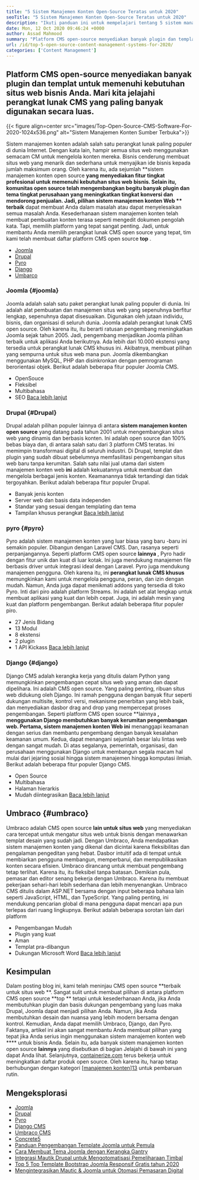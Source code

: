 ```yaml
---
title: "5 Sistem Manajemen Konten Open-Source Teratas untuk 2020" 
seoTitle: "5 Sistem Manajemen Konten Open-Source Teratas untuk 2020" 
description: "Ikuti panduan ini untuk mempelajari tentang 5 sistem manajemen konten open-source teratas yang digunakan untuk mengelola konten web dengan kontrol dan transparansi penuh." 
date: Mon, 12 Oct 2020 09:46:24 +0000
author: Assad Mahmood
summary: "Platform CMS open-source menyediakan banyak plugin dan templat untuk memenuhi kebutuhan situs web bisnis Anda. Mari kita jelajahi perangkat lunak CMS yang paling banyak digunakan secara luas." 
url: /id/top-5-open-source-content-management-systems-for-2020/
categories: ['Content Management']
---
```


## Platform CMS open-source menyediakan banyak plugin dan templat untuk memenuhi kebutuhan situs web bisnis Anda. Mari kita jelajahi perangkat lunak CMS yang paling banyak digunakan secara luas.

{{< figure align=center src="images/Top-Open-Source-CMS-Software-For-2020-1024x536.png" alt="Sistem Manajemen Konten Sumber Terbuka">}}

Sistem manajemen konten adalah salah satu perangkat lunak paling populer di dunia Internet. Dengan kata lain, hampir semua situs web menggunakan semacam CM untuk mengelola konten mereka. Bisnis cenderung membuat situs web yang menarik dan sederhana untuk menyajikan ide bisnis kepada jumlah maksimum orang. Oleh karena itu, ada sejumlah **sistem manajemen konten open source  **yang menyediakan fitur tingkat profesional untuk memenuhi kebutuhan situs web bisnis. Selain itu, komunitas open source telah mengembangkan begitu banyak plugin dan tema tingkat perusahaan yang meningkatkan tingkat konversi dan mendorong penjualan. Jadi, pilihan sistem manajemen konten Web **  terbaik**  dapat membuat Anda dalam masalah atau dapat menyelesaikan semua masalah Anda.
Kesederhanaan sistem manajemen konten telah membuat pembuatan konten terasa seperti mengedit dokumen pengolah kata. Tapi, memilih platform yang tepat sangat penting. Jadi, untuk membantu Anda memilih perangkat lunak CMS open source yang tepat, tim kami telah membuat daftar platform CMS open source **top** .
  * [Joomla][1]
  * [Drupal][2]
  * [Pyro][3]
  * [Django][4]
  * [Umbarco][5]

### Joomla   {#joomla}
Joomla adalah salah satu paket perangkat lunak paling populer di dunia. Ini adalah alat pembuatan dan manajemen situs web yang sepenuhnya berfitur lengkap, sepenuhnya dapat disesuaikan. Digunakan oleh jutaan individu, bisnis, dan organisasi di seluruh dunia.
Joomla adalah perangkat lunak CMS open source. Oleh karena itu, itu berarti ratusan pengembang meningkatkan Joomla sejak tahun 2005. Jadi, pengembang menjadikan Joomla pilihan terbaik untuk aplikasi Anda berikutnya. Ada lebih dari 10.000 ekstensi yang tersedia untuk perangkat lunak CMS khusus ini. Akibatnya, membuat pilihan yang sempurna untuk situs web mana pun. Joomla dikembangkan menggunakan MySQL, PHP dan disinkronkan dengan pemrograman berorientasi objek.
Berikut adalah beberapa fitur populer Joomla CMS.
  * OpenSouce
  * Fleksibel
  * Multibahasa
  * SEO
    [Baca lebih lanjut][6]

### **Drupal** {#Drupal}
Drupal adalah pilihan populer lainnya di antara **sistem manajemen konten open source**  yang datang pada tahun 2001 untuk mengembangkan situs web yang dinamis dan berbasis konten. Ini adalah open source dan 100% bebas biaya dan, di antara salah satu dari 3 platform CMS teratas. Ini memimpin transformasi digital di seluruh industri.
Di Drupal, templat dan plugin yang sudah dibuat sebelumnya memfasilitasi pengembangan situs web baru tanpa kerumitan. Salah satu nilai jual utama dari sistem manajemen konten web **ini**  adalah kekuatannya untuk membuat dan mengelola berbagai jenis konten. Keamanannya tidak tertandingi dan tidak tergoyahkan.
Berikut adalah beberapa fitur populer Drupal.
  * Banyak jenis konten
  * Server web dan basis data independen
  * Standar yang sesuai dengan templating dan tema
  * Tampilan khusus perangkat
    [Baca lebih lanjut][7]

### **pyro** {#pyro}
Pyro adalah sistem manajemen konten yang luar biasa yang baru -baru ini semakin populer. Dibangun dengan Laravel CMS. Dan, rasanya seperti perpanjangannya. Seperti platform CMS open source **lainnya** , Pyro hadir dengan fitur unik dan kuat di luar kotak. Ini juga mendukung manajemen file berbasis driver untuk integrasi ideal dengan Laravel.
Pyro juga mendukung manajemen pengguna. Oleh karena itu, ini **perangkat lunak CMS khusus**  memungkinkan kami untuk mengelola pengguna, peran, dan izin dengan mudah. Namun, Anda juga dapat menikmati addons yang tersedia di toko Pyro.
Inti dari piro adalah platform Streams. Ini adalah set alat lengkap untuk membuat aplikasi yang kuat dan lebih cepat. Juga, ini adalah mesin yang kuat dan platform pengembangan.
Berikut adalah beberapa fitur populer piro.
  * 27 Jenis Bidang
  * 13 Modul
  * 8 ekstensi
  * 2 plugin
  * 1 API Kickass
    [Baca lebih lanjut][8]

### **Django** {#django}
Django CMS adalah kerangka kerja yang ditulis dalam Python yang memungkinkan pengembangan cepat situs web yang aman dan dapat dipelihara. Ini adalah CMS open source. Yang paling penting, ribuan situs web didukung oleh Django. Ini ramah pengguna dengan banyak fitur seperti dukungan multisite, kontrol versi, mekanisme penerbitan yang lebih baik, dan menyediakan dasbor drag and drop yang mempercepat proses pengembangan.
Seperti platform CMS open source **lainnya **, menggunakan Django membutuhkan banyak kerumitan pengembangan web. Pertama, sistem manajemen konten Web ini**  menanggapi keamanan dengan serius dan membantu pengembang dengan banyak kesalahan keamanan umum. Kedua, dapat menangani sejumlah besar lalu lintas web dengan sangat mudah. Di atas segalanya, pemerintah, organisasi, dan perusahaan menggunakan Django untuk membangun segala macam hal mulai dari jejaring sosial hingga sistem manajemen hingga komputasi ilmiah.
Berikut adalah beberapa fitur populer Django CMS.
  * Open Source
  * Multibahasa
  * Halaman hierarkis
  * Mudah diintegrasikan
    [Baca lebih lanjut][9]

## **Umbraco** {#umbraco}
Umbraco adalah CMS open source **lain untuk situs web**  yang menyediakan cara tercepat untuk mengatur situs web untuk bisnis dengan menawarkan templat desain yang sudah jadi. Dengan Umbraco, Anda mendapatkan sistem manajemen konten yang dikenal dan dicintai karena fleksibilitas dan pengalaman pengeditan yang hebat. Dasbor intuitif ada di tempat untuk membiarkan pengguna membangun, memperbarui, dan mempublikasikan konten secara efisien.
Umbraco dirancang untuk membuat pengembang tetap terlihat. Karena itu, itu fleksibel tanpa batasan. Demikian pula, pemasar dan editor senang bekerja dengan Umbraco. Karena itu membuat pekerjaan sehari-hari lebih sederhana dan lebih menyenangkan.
Umbraco CMS ditulis dalam ASP.NET bersama dengan input beberapa bahasa lain seperti JavaScript, HTML, dan TypeScript. Yang paling penting, ini mendukung pencarian global di mana pengguna dapat mencari apa pun terlepas dari ruang lingkupnya.
Berikut adalah beberapa sorotan lain dari platform
  * Pengembangan Mudah
  * Plugin yang kuat
  * Aman
  * Templat pra-dibangun
  * Dukungan Microsoft Word
    [Baca lebih lanjut][10]

## Kesimpulan
Dalam posting blog ini, kami telah meninjau CMS open source **terbaik untuk situs web **. Sangat sulit untuk membuat pilihan di antara platform CMS open source  **top **  tetapi untuk kesederhanaan Anda, jika Anda membutuhkan plugin dan basis dukungan pengembang yang luas maka Drupal, Joomla dapat menjadi pilihan Anda. Namun, jika Anda membutuhkan desain dan nuansa yang lebih modern bersama dengan kontrol. Kemudian, Anda dapat memilih Umbraco, Django, dan Pyro. Faktanya, artikel ini akan sangat membantu Anda membuat pilihan yang tepat jika Anda serius ingin menggunakan sistem manajemen konten web  ****  untuk bisnis Anda. Selain itu, ada banyak sistem manajemen konten open source  **lainnya**   yang disebutkan di bagian Jelajahi di bawah ini yang dapat Anda lihat.
Selanjutnya, [containerize.com][11] terus bekerja untuk meningkatkan daftar produk open source. Oleh karena itu, harap tetap berhubungan dengan kategori [[manajemen konten][12]][13] untuk pembaruan rutin.

## Mengeksplorasi
  * [Joomla][6]
  * [Drupal][7]
  * [Pyro][8]
  * [Django CMS][9]
  * [Umbraco CMS][10]
  * [Concrete5][14]
  * [Panduan Pengembangan Template Joomla untuk Pemula][15]
  * [Cara Membuat Tema Joomla dengan Kerangka Gantry][16]
  * [Integrasi Mautik Drupal untuk Mengotomatisasi Pemeliharaan Timbal][17]
  * [Top 5 Top Template Bootstrap Joomla Responsif Gratis tahun 2020][18]
  * [Mengintegrasikan Mautic & Joomla untuk Otomasi Pemasaran Digital][19]

  
[1]: #joomla
[2]: #drupal
[3]: #pyro
[4]: #django
[5]: #umbarco
[6]: https://products.containerize.com/content-management/joomla
[7]: https://products.containerize.com/content-management/drupal
[8]: https://products.containerize.com/content-management/pyro
[9]: https://products.containerize.com/content-management/django
[10]: https://products.containerize.com/content-management/umbraco
[11]: https://www.containerize.com/
[12]: https://products.containerize.com/content-management/
[13]: https://products.containerize.com/rad
[14]: https://products.containerize.com/content-management/concrete5
[15]: https://blog.containerize.com/content-management/responsive-joomla-templates-tutorial/
[16]: https://blog.containerize.com/content-management/how-to-create-joomla-theme-joomla-gantry-framework/
[17]: https://blog.containerize.com/content-management/drupal-tutorial-automate-lead-growth-with-drupal-mautic/
[18]: https://blog.containerize.com/content-management/top-5-best-free-responsive-joomla-templates-of-2020/
[19]: https://blog.containerize.com/content-management/integrate-mautic-with-joomla-for-marketing-automation/
